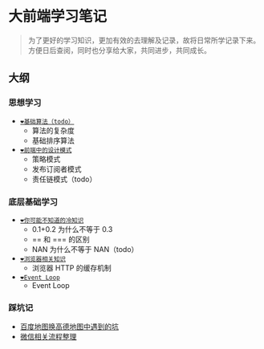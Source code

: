 # 大前端学习笔记

> 为了更好的学习知识，更加有效的去理解及记录，故将日常所学记录下来。方便日后查阅，同时也分享给大家，共同进步，共同成长。

## 大纲
### 思想学习
- [`❤️基础算法（todo）`](./思想学习/基础算法.md)
  - 算法的复杂度 
  - 基础排序算法
- [`❤️前端中的设计模式`](./思想学习/前端中的设计模式.md)
  - 策略模式
  - 发布订阅者模式
  - 责任链模式（todo）

### 底层基础学习
- [`❤️你可能不知道的冷知识`](./底层基础学习/你可能不知道的冷知识.md)
  - 0.1+0.2 为什么不等于 0.3 
  - == 和 === 的区别
  - NAN 为什么不等于 NAN（todo）
- [`❤️浏览器相关知识`](./底层基础学习/浏览器相关知识.md)
  - 浏览器 HTTP 的缓存机制
- [`❤️Event Loop`](./底层基础学习/event-loop.md)
  - Event Loop
### 踩坑记
- [百度地图换高德地图中遇到的坑](踩坑记/百度地图换高德中遇到的坑.md)
- [微信相关流程整理](踩坑记/微信相关开发流程汇总.md)
